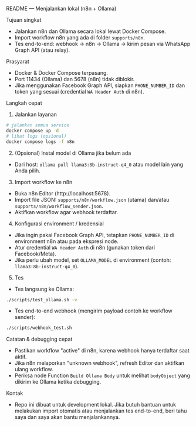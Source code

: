 README — Menjalankan lokal (n8n + Ollama)

Tujuan singkat
- Jalankan n8n dan Ollama secara lokal lewat Docker Compose.
- Import workflow n8n yang ada di folder `supports/n8n`.
- Tes end-to-end: webhook → n8n → Ollama → kirim pesan via WhatsApp Graph API (atau relay).

Prasyarat
- Docker & Docker Compose terpasang.
- Port 11434 (Ollama) dan 5678 (n8n) tidak diblokir.
- Jika menggunakan Facebook Graph API, siapkan `PHONE_NUMBER_ID` dan token yang sesuai (credential `WA Header Auth` di n8n).

Langkah cepat
1. Jalankan layanan

```bash
# jalankan semua service
docker compose up -d
# lihat logs (opsional)
docker compose logs -f n8n
```

2. (Opsional) Instal model di Ollama jika belum ada
- Dari host: `ollama pull llama3:8b-instruct-q4_0` atau model lain yang Anda pilih.

3. Import workflow ke n8n
- Buka n8n Editor (http://localhost:5678).
- Import file JSON: `supports/n8n/workflow.json` (utama) dan/atau `supports/n8n/workflow_sender.json`.
- Aktifkan workflow agar webhook terdaftar.

4. Konfigurasi environment / kredensial
- Jika ingin pakai Facebook Graph API, tetapkan `PHONE_NUMBER_ID` di environment n8n atau pada ekspresi node.
- Atur credential `WA Header Auth` di n8n (gunakan token dari Facebook/Meta).
- Jika perlu ubah model, set `OLLAMA_MODEL` di environment (contoh: `llama3:8b-instruct-q4_0`).

5. Tes
- Tes langsung ke Ollama:

```bash
./scripts/test_ollama.sh -v
```

- Tes end-to-end webhook (mengirim payload contoh ke workflow sender):

```bash
./scripts/webhook_test.sh
```

Catatan & debugging cepat
- Pastikan workflow "active" di n8n, karena webhook hanya terdaftar saat aktif.
- Jika n8n melaporkan "unknown webhook", refresh Editor dan aktifkan ulang workflow.
- Periksa node Function `Build Ollama Body` untuk melihat `bodyObject` yang dikirim ke Ollama ketika debugging.

Kontak
- Repo ini dibuat untuk development lokal. Jika butuh bantuan untuk melakukan import otomatis atau menjalankan tes end-to-end, beri tahu saya dan saya akan bantu menjalankannya.
